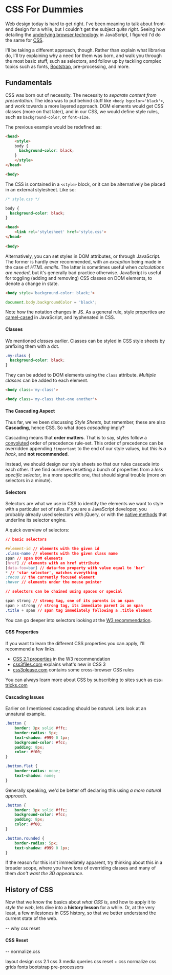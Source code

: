 # CSS For Dummies #

Web design today is hard to get right. I've been meaning to talk about front-end design for a while, but I couldn't get the subject _quite right_. Seeing how detailing the [underlying browser technology](/2013/06/10/uncovering-the-native-dom-api "Uncovering the Native DOM API") in JavaScript, I figured I'd do the same for [CSS](https://en.wikipedia.org/wiki/Cascading_Style_Sheets "Cascading Style Sheets").

I'll be taking a different approach, though. Rather than explain what libraries do, I'll try explaining why a need for them was born, and walk you through the most basic stuff, such as selectors, and follow up by tackling complex topics such as fonts, [Bootstrap](http://twitter.github.io/bootstrap/ "Twitter Bootstrap CSS Framework"), pre-processing, and more.

## Fundamentals ##

CSS was born out of necessity. The necessity to _separate content from presentation_. The idea was to put behind stuff like `<body bgcolor='black'>`, and work towards a more layered approach. DOM elements would get CSS classes (more on that later), and in our CSS, we would define style rules, such as `background-color`, or `font-size`.

The previous example would be redefined as:

```html
<head>
    <style>
    body {
      background-color: black;
    }
    </style>
</head>

<body>
```

The CSS is contained in a `<style>` block, or it can be alternatively be placed in an external stylesheet. Like so:

```css
/* style.css */

body {
  background-color: black;
}
```

```html
<head>
    <link rel='stylesheet' href='style.css'>
</head>
    
<body>
```
    
Alternatively, you can set styles in DOM attributes, or through JavaScript. The former is hardly ever recommended, with an _exception_ being made in the case of _HTML emails_. The latter is sometimes useful when _calculations are needed_, but it's generally bad practice otherwise. JavaScript is useful for toggling (adding and removing) CSS classes on DOM elements, to denote a change in state.

```html
<body style='background-color: black;'>
```

```js
document.body.backgroundColor = 'black';
```

Note how the notation changes in JS. As a general rule, style properties are [camel-cased](http://en.wikipedia.org/wiki/CamelCase "Camel Casing - Wikipedia") in JavaScript, and hyphenated in CSS.

#### Classes ####

We mentioned _classes_ earlier. Classes can be styled in CSS style sheets by prefixing them with a dot.

```css
.my-class {
  background-color: black;
}
```

They can be added to DOM elements using the `class` attribute. _Multiple classes_ can be added to each element.

```html
<body class='my-class'>

<body class='my-class that-one another'>
```

#### The Cascading Aspect ####

Thus far, we've been discussing _Style Sheets_, but remember, these are also **Cascading**, hence CSS. So what does _cascading_ imply?

Cascading means that **order matters**. That is to say, styles follow a [convoluted](http://www.w3.org/TR/CSS2/cascade.html "Cascading and Inheritance in CSS - W3") order of precedence rule-set. This order of precedence can be overridden appending `!important` to the end of our style values, but _this is a hack_, and **not recommended**.

Instead, we should design our style sheets so that our rules cascade into each other. If we find ourselves resetting a bunch of properties from a _less specific selector_, in a more specific one, that should signal trouble (more on selectors in a minute).

#### Selectors ####

Selectors are what we use in CSS to identify the elements we want to style with a particular set of rules. If you are a JavaScript developer, you probably already used selectors with jQuery, or with the [native methods](/2013/06/10/uncovering-the-native-dom-api "Uncovering the Native DOM API") that underline its selector engine.

A quick overview of selectors:

```css
// basic selectors

#element-id // elements with the given id
.class-name // elements with the given class name
span // span DOM elements
[href] // elements with an href attribute
[data-foo=bar] // data-foo property with value equal to 'bar'
* // 'star selector', matches everything
:focus // the currently focused element
:hover // elements under the mouse pointer

// selectors can be chained using spaces or special 

span strong // strong tag, one of its parents is an span
span > strong // strong tag, its immediate parent is an span
.title + span // span tag immediately following a .title element
```

You can go deeper into selectors looking at the [W3 recommendation](http://www.w3.org/TR/CSS21/selector.html "CSS 2.1 Selectors - W3").

#### CSS Properties ####

If you want to learn the different CSS properties you can apply, I'll recommend a few links.

- [CSS 2.1 properties](http://www.w3.org/TR/CSS21/propidx.html "CSS 2.1 Full Property Table - W3") in the W3 recommendation
- [css3files.com](http://www.css3files.com/ "CSS3 Files") explains what's new in CSS 3
- [css3please.com](http://css3please.com/ "CSS3 Please!") contains some cross-browser CSS rules

You can always learn more about CSS by subscribing to sites such as [css-tricks.com](http://css-tricks.com/ "CSS Tricks by Chris Coyier")

#### Cascading Issues ####

Earlier on I mentioned cascading should be _natural_. Lets look at an unnatural example.

```css
.button {
    border: 3px solid #ffc;
    border-radius: 5px;
    text-shadow: #999 0 1px;
    background-color: #fcc;
    padding: 8px;
    color: #f00;
}

.button.flat {
    border-radius: none;
    text-shadow: none;
}
```

Generally speaking, we'd be better off declaring this using _a more natural approach_.

```css
.button {
    border: 3px solid #ffc;
    background-color: #fcc;
    padding: 8px;
    color: #f00;
}

.button.rounded {
    border-radius: 5px;
    text-shadow: #999 0 1px;
}
```

If the reason for this isn't immediately apparent, try thinking about this in a broader scope, where you have _tons_ of overriding classes and many of them _don't want the 3D appearance_.

## History of CSS ##

Now that we know the basics about _what CSS is_, and how to apply it to _style the web_, lets dive into a **history lesson** for a while. Or, at the very least, a few milestones in CSS history, so that we better understand the current state of the web.

-- why css reset

#### CSS Reset ####

-- normalize.css


layout
design
css 2.1
css 3
media queries
css reset + css normalize
css grids
fonts
bootstrap
pre-processors
